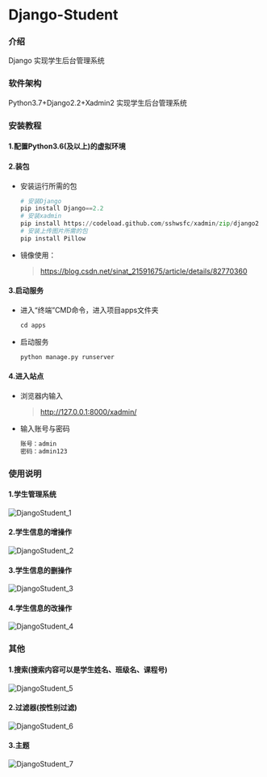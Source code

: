 # Django-Student

### 介绍
  Django 实现学生后台管理系统

### 软件架构
  Python3.7+Django2.2+Xadmin2 实现学生后台管理系统


### 安装教程
####   1.配置Python3.6(及以上)的虚拟环境

####   2.装包

+ 安装运行所需的包	

  ```python
  # 安装Django
  pip install Django==2.2
  # 安装xadmin
  pip install https://codeload.github.com/sshwsfc/xadmin/zip/django2
  # 安装上传图片所需的包
  pip install Pillow
  ```

+ 镜像使用：

  > https://blog.csdn.net/sinat_21591675/article/details/82770360

####   3.启动服务

+ 进入“终端”CMD命令，进入项目apps文件夹

  ```python
  cd apps
  ```

+ 启动服务

  ```python
  python manage.py runserver
  ```


#### 4.进入站点

+ 浏览器内输入

  >http://127.0.0.1:8000/xadmin/

+ 输入账号与密码

  ```python
  账号：admin
  密码：admin123
  ```

### 使用说明

####   1.**学生管理系统**

![DjangoStudent_1](https://gitee.com/zxiaosi/img/raw/master/Python/DjangoStudent_1.png)

####   2.学生信息的增操作

![DjangoStudent_2](https://gitee.com/zxiaosi/img/raw/master/Python/DjangoStudent_2.png)

####   3.学生信息的删操作

![DjangoStudent_3](https://gitee.com/zxiaosi/img/raw/master/Python/DjangoStudent_3.png)

####   4.学生信息的改操作

![DjangoStudent_4](https://gitee.com/zxiaosi/img/raw/master/Python/DjangoStudent_4.png)



### 其他

####  1.搜索(搜索内容可以是学生姓名、班级名、课程号)

![DjangoStudent_5](https://gitee.com/zxiaosi/img/raw/master/Python/DjangoStudent_5.png)

####   2.过滤器(按性别过滤)

![DjangoStudent_6](https://gitee.com/zxiaosi/img/raw/master/Python/DjangoStudent_6.png)

#### 3.主题

![DjangoStudent_7](https://gitee.com/zxiaosi/img/raw/master/Python/DjangoStudent_7.png)